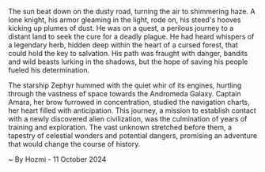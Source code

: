 
The sun beat down on the dusty road, turning the air to shimmering haze.  A lone knight, his armor gleaming in the light, rode on, his steed's hooves kicking up plumes of dust.  He was on a quest, a perilous journey to a distant land to seek the cure for a deadly plague.  He had heard whispers of a legendary herb, hidden deep within the heart of a cursed forest, that could hold the key to salvation.  His path was fraught with danger, bandits and wild beasts lurking in the shadows, but the hope of saving his people fueled his determination. 

The starship Zephyr hummed with the quiet whir of its engines, hurtling through the vastness of space towards the Andromeda Galaxy.  Captain Amara, her brow furrowed in concentration, studied the navigation charts, her heart filled with anticipation.  This journey, a mission to establish contact with a newly discovered alien civilization, was the culmination of years of training and exploration.  The vast unknown stretched before them, a tapestry of celestial wonders and potential dangers, promising an adventure that would change the course of history.  

~ By Hozmi - 11 October 2024
